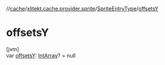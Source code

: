 //[cache](../../../index.md)/[xlitekt.cache.provider.sprite](../index.md)/[SpriteEntryType](index.md)/[offsetsY](offsets-y.md)

# offsetsY

[jvm]\
var [offsetsY](offsets-y.md): [IntArray](https://kotlinlang.org/api/latest/jvm/stdlib/kotlin/-int-array/index.html)? = null
